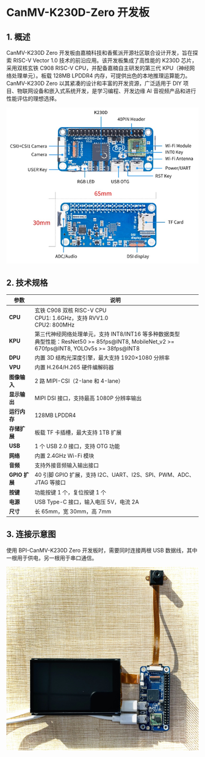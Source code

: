 # CanMV-K230D-Zero 开发板

## 1. 概述

CanMV-K230D Zero 开发板由嘉楠科技和香蕉派开源社区联合设计开发，旨在探索 RISC-V Vector 1.0 技术的前沿应用。该开发板集成了高性能的 K230D 芯片，采用双核玄铁 C908 RISC-V CPU，并配备嘉楠自主研发的第三代 KPU（神经网络处理单元）。板载 128MB LPDDR4 内存，可提供出色的本地推理运算能力。CanMV-K230D Zero 以其紧凑的设计和丰富的开发资源，广泛适用于 DIY 项目、物联网设备和嵌入式系统开发，是学习编程、开发边缘 AI 音视频产品和进行性能评估的理想选择。

![开发板接口图](../../images/bpi-canmv-k230d-zero_interface.jpg)

## 2. 技术规格

| 参数           | 说明                                                         |
|----------------|--------------------------------------------------------------|
| **CPU**        | 玄铁 C908 双核 RISC-V CPU <br> CPU1: 1.6GHz，支持 RVV1.0 <br> CPU2: 800MHz |
| **KPU**        | 第三代神经网络处理单元，支持 INT8/INT16 等多种数据类型 <br> 典型性能：ResNet50 >= 85fps@INT8, MobileNet_v2 >= 670fps@INT8, YOLOv5s >= 38fps@INT8 |
| **DPU**        | 内置 3D 结构光深度引擎，最大支持 1920×1080 分辨率            |
| **VPU**        | 内置 H.264/H.265 硬件编解码器                                |
| **图像输入**   | 2 路 MIPI-CSI（2-lane 和 4-lane）        |
| **显示输出**   | MIPI DSI 接口，支持最高 1080P 分辨率输出                     |
| **运行内存**   | 128MB LPDDR4                        |
| **存储扩展**   | 板载 TF 卡插槽，最大支持 1TB 扩展                            |
| **USB**        | 1 个 USB 2.0 接口，支持 OTG 功能                             |
| **网络**       | 内置 2.4GHz Wi-Fi 模块                                        |
| **音频**       | 支持外接音频输入输出接口                                     |
| **GPIO 扩展**  | 40 引脚 GPIO 扩展，支持 I2C、UART、I2S、SPI、PWM、ADC、JTAG 等接口 |
| **按键**       | 功能按键 1 个，复位按键 1 个                                 |
| **电源**       | USB Type-C 接口，输入电压 5V，电流 2A                         |
| **尺寸**       | 长 65mm，宽 30mm，高 7mm                                     |

## 3. 连接示意图

使用 BPI-CanMV-K230D Zero 开发板时，需要同时连接两根 USB 数据线，其中一根用于供电，另一根用于串口通信。

![连接示意图](../../images/BPI_K230D_Zero_Wire_Connection.jpg)
